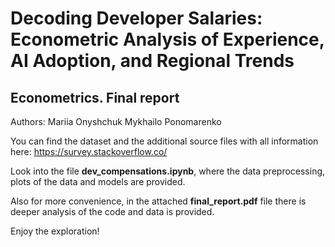 # Decoding Developer Salaries: Econometric Analysis of Experience, AI Adoption, and Regional Trends

## Econometrics. Final report

Authors:
Mariia Onyshchuk
Mykhailo Ponomarenko

You can find the dataset and the additional source files with all information here:
https://survey.stackoverflow.co/

Look into the file **dev_compensations.ipynb**, where the data preprocessing, plots of the data and models are provided.

Also for more convenience, in the attached **final_report.pdf** file there is deeper analysis of the code and data is provided.

Enjoy the exploration!
